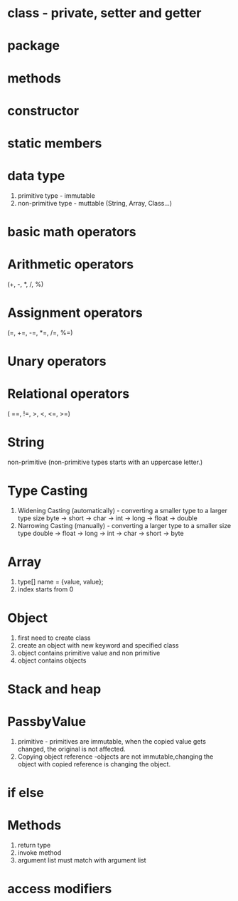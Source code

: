 # class - private, setter and getter

# package

# methods

# constructor

# static members

# data type

1. primitive type - immutable
2. non-primitive type - muttable (String, Array, Class...)

# basic math operators

# Arithmetic operators

(+, -, \*, /, %)

# Assignment operators

(=, +=, -=, \*=, /=, %=)

# Unary operators

# Relational operators

( ==, !=, >, <, <=, >=)

# String

non-primitive (non-primitive types starts with an uppercase letter.)

# Type Casting

1. Widening Casting (automatically) - converting a smaller type to a larger type size
   byte -> short -> char -> int -> long -> float -> double
2. Narrowing Casting (manually) - converting a larger type to a smaller size type
   double -> float -> long -> int -> char -> short -> byte

# Array

1. type[] name = {value, value};
2. index starts from 0

# Object

1. first need to create class
2. create an object with new keyword and specified class
3. object contains primitive value and non primitive
4. object contains objects

# Stack and heap

# PassbyValue

1. primitive - primitives are immutable, when the copied value gets changed, the original is not affected.
2. Copying object reference -objects are not immutable,changing the object with copied reference is changing the object.

# if else

# Methods

1. return type
2. invoke method
3. argument list must match with argument list

# access modifiers
